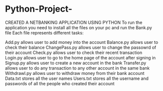 # Python-Project-
CREATED A NETBANKING APPLICATION USING PYTHON
To run the application you need to install all the files on your pc and run the Bank.py file
Each file represents different tasks:

Add.py allows user to add money into the account
Balance.py allows user to check their balance
ChangePass.py allows user to change the passowrd of their account 
Check.py allows user to check their recent transaction 
Login.py allows user to go to the home page of the account after signing in 
Signup.py allows user to create a new account in the bank
Transfer.py allows user to do any transaction to any other account in the same bank
Withdrawl.py allows user to withdraw money from their bank account
Data.txt stores all the user names 
Users.txt stores all the username and passwords of all the people who created their account
